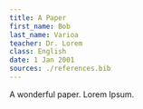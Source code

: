 ```yaml
---
title: A Paper
first_name: Bob
last_name: Varioa
teacher: Dr. Lorem
class: English
date: 1 Jan 2001
sources: ./references.bib 
---
```


A wonderful paper. Lorem Ipsum.
